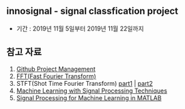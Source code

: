 ## innosignal - signal classfication project

- 기간 : 2019년 11월 5일부터 2019년 11월 22일까지


## 참고 자료

1. [Github Project Management](https://github.com/features/project-management/)
2. [FFT(Fast Fourier Transform)](http://blog.naver.com/vmv-tech/220886533146)
3. STFT(Shot Time Fourier Transform) [part1](http://blog.naver.com/vmv-tech/220936084562) | [part2](http://blog.naver.com/vmv-tech/220941821088)
4. [Machine Learning with Signal Processing Techniques](http://ataspinar.com/2018/04/04/machine-learning-with-signal-processing-techniques/)
5. [Signal Processing for Machine Learning in MATLAB](https://www.youtube.com/watch?v=VO0d6EuGpO0)
